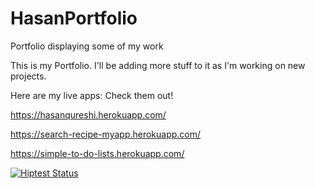 # HasanPortfolio
Portfolio displaying some of my work

This is my Portfolio. I'll be adding more stuff to it as I'm working on new projects.

Here are my live apps: Check them out!

https://hasanqureshi.herokuapp.com/

https://search-recipe-myapp.herokuapp.com/

https://simple-to-do-lists.herokuapp.com/

[![Hiptest Status](https://hiptest.net/badges/test_run/40964)](https://hiptest.net/app/projects/29013/test-runs/40964)


